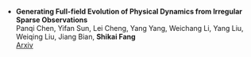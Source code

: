 ---
---

- **Generating Full-field Evolution of Physical Dynamics from Irregular Sparse Observations**  
 Panqi Chen, Yifan Sun, Lei Cheng, Yang Yang, Weichang Li, Yang Liu, Weiqing Liu, Jiang Bian, **Shikai Fang**  
[Arxiv](https://arxiv.org/abs/2505.09284)